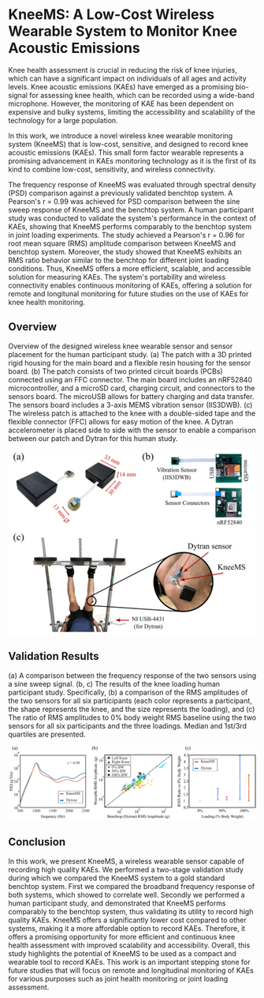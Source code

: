 # KneeMS: A Low-Cost Wireless Wearable System to Monitor Knee Acoustic Emissions

Knee health assessment is crucial in reducing the risk of knee injuries, which can have a significant impact on individuals of all ages and activity levels. Knee acoustic emissions (KAEs) have emerged as a promising bio-signal for assessing knee health, which can be recorded using a wide-band microphone. However, the monitoring of KAE has been dependent on expensive and bulky systems, limiting the accessibility and scalability of the technology for a large population. 

In this work, we introduce a novel wireless knee wearable monitoring system (KneeMS) that is low-cost, sensitive, and designed to record knee acoustic emissions (KAEs). This small form factor wearable represents a promising advancement in KAEs monitoring technology as it is the first of its kind to combine low-cost, sensitivity, and wireless connectivity.

The frequency response of KneeMS was evaluated through spectral density (PSD) comparison against a previously validated benchtop system. A Pearson's r = 0.99 was achieved for PSD comparison between the sine sweep response of KneeMS and the benchtop system. A human participant study was conducted to validate the system's performance in the context of KAEs, showing that KneeMS performs comparably to the benchtop system in joint loading experiments. The study achieved a Pearson's r = 0.96 for root mean square (RMS) amplitude comparison between KneeMS and benchtop system. Moreover, the study showed that KneeMS exhibits an RMS ratio behavior similar to the benchtop for different  joint loading conditions. 
Thus, KneeMS offers a more efficient, scalable, and accessible solution for measuring KAEs. The system's portability and wireless connectivity enables continuous monitoring of KAEs, offering a solution for remote and longitunal monitoring for future studies on the use of KAEs for knee health monitoring. 

## Overview
Overview of the designed wireless knee wearable sensor  and sensor placement for the human participant study. (a) The patch with a 3D printed rigid housing for the main board and a flexible resin housing for the sensor board. (b) The patch consists of two printed circuit boards (PCBs) connected using an FFC connector. The main board includes an nRF52840 microcontroller, and a microSD card, charging circuit, and connectors to the sensors board. The microUSB allows for battery charging and data transfer. The sensors board includes a 3-axis MEMS vibration sensor (IIS3DWB). (c) The wireless patch is attached to the knee with a double-sided tape and the flexible connector (FFC) allows for easy motion of the knee. A Dytran accelerometer is placed side to side with the sensor to enable a comparison between our patch and Dytran for this human study.

<p align="center">
<img src="https://github.com/mohnikbakht/KneeMS_Demo/blob/main/figures/figure1.png" alt="overview figure" width="600"/>
</p>


## Validation Results

(a) A comparison between the frequency response of the two sensors using a sine sweep signal. (b, c) The results of the knee loading human participant study. Specifically, (b) a comparison of the RMS amplitudes of the two sensors for all six participants (each color represents a participant, the shape represents the knee, and the size represents the loading), and (c) The ratio of RMS amplitudes to 0\% body weight RMS baseline using the two sensors for all six participants and the three loadings. Median and 1st/3rd quartiles are presented.

<p align="center">
<img src="https://github.com/mohnikbakht/KneeMS_Demo/blob/main/figures/figure2.png" alt="results figure" width="600"/>
</p>

 ## Conclusion
 
In this work, we present KneeMS, a wireless wearable sensor capable of recording high quality KAEs. We performed a two-stage validation study during which we compared the KneeMS system to a gold standard benchtop system. First we compared the broadband frequency response of both systems, which showed to correlate well.
Secondly we performed a human participant study, and demonstrated that KneeMS performs comparably to the benchtop system, thus validating its utility to record high quality KAEs.
KneeMS offers a significantly lower cost compared to other systems, making it a more affordable option to record KAEs. Therefore, it offers a promising opportunity for more efficient and continuous knee health assessment with improved scalability and accessibility. Overall, this study highlights the potential of KneeMS to be used as a compact and wearable tool to record KAEs. This work is an important stepping stone for future studies that will focus on remote and longitudinal monitoring of KAEs for various purposes such as joint health monitoring or joint loading assessment.
